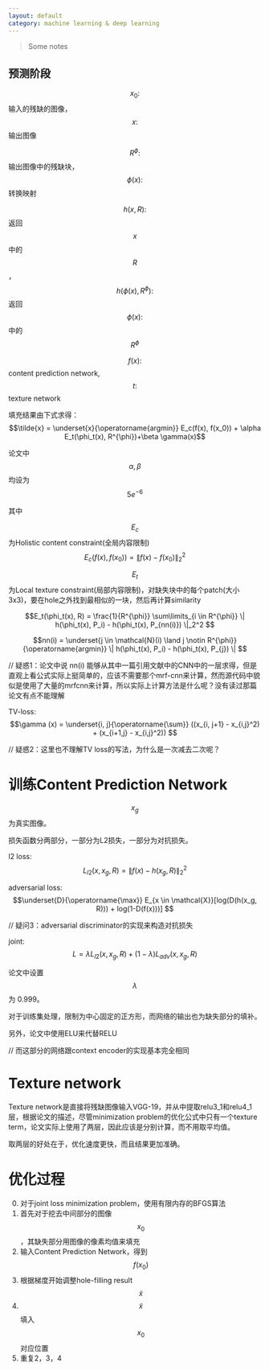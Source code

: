 ```yaml
---
layout: default
category: machine learning & deep learning
---
```


> Some notes

## 预测阶段

$$x_0: $$ 输入的残缺的图像，$$x: $$ 输出图像

$$R^{\phi}: $$ 输出图像中的残缺块，$$\phi(x): $$ 转换映射

$$h(x, R): $$ 返回$$x$$中的$$R$$，$$h(\phi(x), R^{\phi}): $$ 返回 $$\phi(x): $$ 中的 $$R^{\phi}$$

$$f(x): $$ content prediction network, $$t: $$ texture network

填充结果由下式求得：$$\tilde{x} = \underset{x}{\operatorname{argmin}} E_c(f(x), f(x_0)) + \alpha E_t(\phi_t(x), R^{\phi})+\beta \gamma(x)$$

论文中 $$\alpha, \beta$$ 均设为 $$5e^{-6}$$

其中

$$E_c$$ 为Holistic content constraint(全局内容限制) $$E_c(f(x), f(x_0)) = \|f(x)-f(x_0)\|_{2}^{2}$$

$$E_t$$ 为Local texture constraint(局部内容限制)，对缺失块中的每个patch(大小3x3)，要在hole之外找到最相似的一块，然后再计算similarity

$$E_t(\phi_t(x), R) = \frac{1}{R^{\phi}} \sum\limits_{i \in R^{\phi}} \| h(\phi_t(x), P_i) - h(\phi_t(x), P_{nn(i)}) \|_2^2 $$

$$nn(i) = \underset{j \in \mathcal{N}(i) \land j \notin R^{\phi}}{\operatorname{argmin}} \| h(\phi_t(x), P_i) - h(\phi_t(x), P_{j}) \| $$

// 疑惑1：论文中说 nn(i) 能够从其中一篇引用文献中的CNN中的一层求得，但是直观上看公式实际上挺简单的，应该不需要那个mrf-cnn来计算，然而源代码中貌似是使用了大量的mrfcnn来计算，所以实际上计算方法是什么呢？没有读过那篇论文有点不能理解

TV-loss: $$\gamma (x) = \underset{i, j}{\operatorname{\sum}} ((x_{i, j+1} - x_{i,j}^2) + (x_{i+1,j} - x_{i,j}^2)) $$

// 疑惑2：这里也不理解TV loss的写法，为什么是一次减去二次呢？

# 训练Content Prediction Network

$$x_g$$ 为真实图像。

损失函数分两部分，一部分为L2损失，一部分为对抗损失。 

l2 loss: $$ L_{l2} (x, x_g, R) = \| f(x) - h(x_g, R) \|_2^2 $$

adversarial loss: $$\underset{D}{\operatorname{\max}} E_{x \in \mathcal{X}}[log(D(h(x_g, R))) + log(1-D(f(x)))] $$

// 疑问3：adversarial discriminator的实现来构造对抗损失

joint: $$L = \lambda L_{l2}(x, x_g, R) + (1-\lambda)L_{adv}(x, x_g, R) $$

论文中设置 $$\lambda$$ 为 0.999。

对于训练集处理，限制为中心固定的正方形，而网络的输出也为缺失部分的填补。

另外，论文中使用ELU来代替RELU

// 而这部分的网络跟context encoder的实现基本完全相同

# Texture network

Texture network是直接将残缺图像输入VGG-19，并从中提取relu3_1和relu4_1层，根据论文的描述，尽管minimization problem的优化公式中只有一个texture term，论文实际上使用了两层，因此应该是分别计算，而不用取平均值。

取两层的好处在于，优化速度更快，而且结果更加准确。

# 优化过程

0. 对于joint loss minimization problem，使用有限内存的BFGS算法
1. 首先对于挖去中间部分的图像 $$x_0$$，其缺失部分用图像的像素均值来填充
2. 输入Content Prediction Network，得到 $$f(x_0)$$
3. 根据梯度开始调整hole-filling result $$\tilde{x}$$
4. $$\tilde{x}$$ 填入 $$x_0$$ 对应位置
5. 重复2，3，4